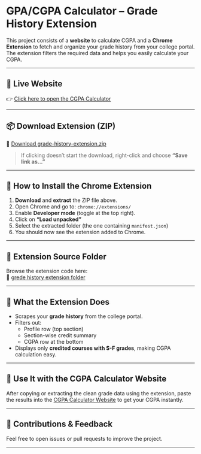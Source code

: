 # GPA/CGPA Calculator – Grade History Extension

This project consists of a **website** to calculate CGPA and a **Chrome Extension** to fetch and organize your grade history from your college portal. The extension filters the required data and helps you easily calculate your CGPA.

---

## 🚀 Live Website

👉 [Click here to open the CGPA Calculator](https://sai630414.github.io/gpa-calculator)

---

## 📦 Download Extension (ZIP)

🔗 [Download grade-history-extension.zip](https://github.com/Sai630414/gpa-calculator/raw/main/grede%20history%20extension/grade-history-extension.zip)

> If clicking doesn’t start the download, right-click and choose **“Save link as...”**

---

## 🧩 How to Install the Chrome Extension

1. **Download** and **extract** the ZIP file above.
2. Open Chrome and go to: `chrome://extensions/`
3. Enable **Developer mode** (toggle at the top right).
4. Click on **“Load unpacked”**
5. Select the extracted folder (the one containing `manifest.json`)
6. You should now see the extension added to Chrome.

---

## 📁 Extension Source Folder

Browse the extension code here:  
🔗 [grede history extension folder](https://github.com/Sai630414/gpa-calculator/tree/main/grede%20history%20extension)

---

## 📌 What the Extension Does

- Scrapes your **grade history** from the college portal.
- Filters out:
  - Profile row (top section)
  - Section-wise credit summary
  - CGPA row at the bottom
- Displays only **credited courses with S-F grades**, making CGPA calculation easy.

---

## 🧮 Use It with the CGPA Calculator Website

After copying or extracting the clean grade data using the extension, paste the results into the [CGPA Calculator Website](https://sai630414.github.io/gpa-calculator) to get your CGPA instantly.

---

## 🤝 Contributions & Feedback

Feel free to open issues or pull requests to improve the project.

---
